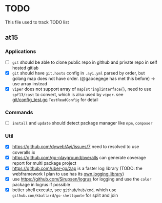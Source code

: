 # TODO

This file used to track TODO list 

## at15

### Applications

- [ ] `git` should be able to clone public repo in github and private repo in self hosted gitlab
- [x] `git` should have `git.hosts` config in `.ayi.yml` parsed by order, but golang map does not have order. 
(@gaocegege has met this before) -> use array instead
- [x] `viper` does not support array of `map[string]interface{}`, need to use `spf13/cast` to convert, which is also 
used by `viper`. see [git/config_test.go](git/config_test.go) `TestReadConfig` for detail

### Commands

- [ ] `install` and `update` should detect package manager like `npm`, `composer`

### Util

- [x] https://github.com/dyweb/Ayi/issues/7 need to resolved to use coveralls.io
- [x] https://github.com/go-playground/overalls can generate coverage report for multi package project
- [x] https://github.com/uber-go/zap is a faster log library (TODO: the webframework I plan to use has its 
[own logging library](https://github.com/kataras/iris/blob/master/logger/logger.go))
- [x] use https://github.com/Sirupsen/logrus for logging and use the `color` package in logrus if possible
- [x] better shell execute, see `github/hub/cmd`, which use `github.com/kballard/go-shellquote` for split and join